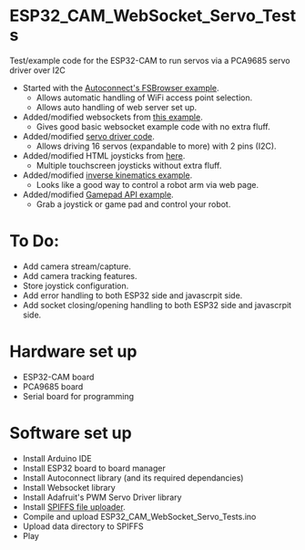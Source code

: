 # ESP32_CAM_WebSocket_Servo_Tests
Test/example code for the ESP32-CAM to run servos via a PCA9685 servo driver over I2C

- Started with the [Autoconnect's FSBrowser example](https://github.com/Hieromon/AutoConnect/tree/master/examples/FSBrowser).
  - Allows automatic handling of WiFi access point selection.
  - Allows auto handling of web server set up.
- Added/modified websockets from [this example](https://github.com/acrobotic/Ai_Tips_ESP8266/tree/master/webserver_websockets).
  - Gives good basic websocket example code with no extra fluff.
- Added/modified [servo driver code](https://github.com/adafruit/Adafruit-PWM-Servo-Driver-Library/blob/master/examples/servo/servo.ino).
  - Allows driving 16 servos (expandable to more) with 2 pins (I2C).
- Added/modified HTML joysticks from [here](https://github.com/stemkoski/HTML-Joysticks).
  - Multiple touchscreen joysticks without extra fluff.
- Added/modified [inverse kinematics example](https://www.instructables.com/id/Arduino-Control-Robot-Arm-Via-Web/).
  - Looks like a good way to control a robot arm via web page.
- Added/modified [Gamepad API example](https://github.com/luser/gamepadtest).
  - Grab a joystick or game pad and control your robot.

# To Do:
- Add camera stream/capture.
- Add camera tracking features.
- Store joystick configuration.
- Add error handling to both ESP32 side and javascrpit side.
- Add socket closing/opening handling to both ESP32 side and javascrpit side.

# Hardware set up
- ESP32-CAM board
- PCA9685 board
- Serial board for programming

# Software set up
- Install Arduino IDE
- Install ESP32 board to board manager
- Install Autoconnect library (and its required dependancies)
- Install Websocket library
- Install Adafruit's PWM Servo Driver library
- Install [SPIFFS file uploader](https://github.com/me-no-dev/arduino-esp32fs-plugin).
- Compile and upload ESP32_CAM_WebSocket_Servo_Tests.ino
- Upload data directory to SPIFFS
- Play
